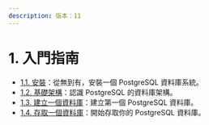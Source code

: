 ```yaml
---
description: 版本：11
---
```


# 1. 入門指南

* [1.1. 安裝](installation.md)：從無到有，安裝一個 PostgreSQL 資料庫系統。
* [1.2. 基礎架構](architectural-fundamentals.md)：認識 PostgreSQL 的資料庫架構。
* [1.3. 建立一個資料庫](creating-a-database.md)：建立第一個 PostgreSQL 資料庫。
* [1.4. 存取一個資料庫](accessing-a-database.md)：開始存取你的 PostgreSQL 資料庫。

